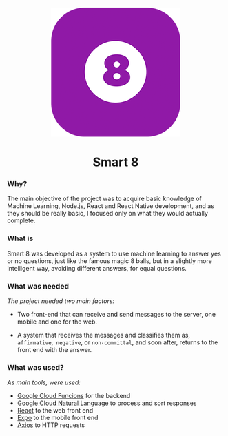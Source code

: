 <p align="center">
  <img src="assets/icon-300x300.png" width="300" alt="Smart 8">
</p>
<h1 align="center">Smart 8</h1>

### Why?

The main objective of the project was to acquire basic knowledge of Machine Learning, Node.js, React and React Native development, and as they should be really basic, I focused only on what they would actually complete.

### What is

Smart 8 was developed as a system to use machine learning to answer yes or no questions, just like the famous magic 8 balls, but in a slightly more intelligent way, avoiding different answers, for equal questions.

### What was needed

*The project needed two main factors:*

- Two front-end that can receive and send messages to the server, one mobile and one for the web.

- A system that receives the messages and classifies them as, `affirmative`,` negative`, or `non-committal`, and soon after, returns to the front end with the answer.

### What was used?

*As main tools, were used:*

- [Google Cloud Funcions](https://cloud.google.com/functions) for the backend
- [Google Cloud Natural Language](https://cloud.google.com/natural-language) to process and sort responses
- [React](https://pt-br.reactjs.org/) to the web front end
- [Expo](https://expo.io/) to the mobile front end
- [Axios](https://github.com/axios/axios) to HTTP requests

